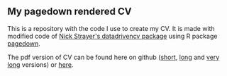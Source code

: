 ## My pagedown rendered CV

This is a repository with the code I use to create my CV. It is made with modified code of [Nick Strayer's datadrivencv package](https://github.com/nstrayer/cv) using R package [pagedown](https://github.com/rstudio/pagedown).

The pdf version of CV can be found here on github ([short](https://github.com/JaneChik/cv/blob/master/chikina_resume.pdf), [long](https://github.com/JaneChik/cv/blob/master/chikina_cv.pdf) and [very long](https://github.com/JaneChik/cv/blob/master/chikina_cv_full.pdf) versions) or [here](https://drive.google.com/drive/folders/11J6q1Qji4Ab4Z6LnwtBZl5XUZ-p3zPMS?usp=sharing).
